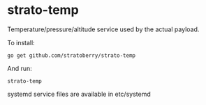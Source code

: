 # strato-temp

Temperature/pressure/altitude service used by the actual payload.

To install:

    go get github.com/stratoberry/strato-temp

And run:

    strato-temp


systemd service files are available in etc/systemd

